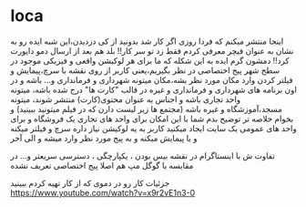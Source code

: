 # loca
اینجا منتشر میکنم که فردا روزی اگر کار شد بدونید از کی دزدیدن،این شبه ایده رو به نشان به عنوان فیچر معرفی کردم فقط زد تو سر کار!! بلد هم بعد از ارسال دمو دایورت کرد!! دمشون گرم 
‏ایده به این شکله که ما برای هر لوکیشن واقعی و فیزیکی موجود در سطح شهر پیج اختصاصی در نظر بگیریم،یعنی کاربر از روی نقشه با سرچ،پیمایش و فیلتر کردن وارد مکان مورد نظر بشه،مکان میتونه شهرداری و فرمانداری و... باشه و در اون برنامه های شهرداری و فرمانداری و غیره در قالب "کارت ها" درج شده باشه، میتونه واحد تجاری باشه و اجناس به عنوان محتوی(کارت) منتشر شوند، میتونه مسجد،آموزشگاه و غیره باشه (مجتمع ها زیر لیست دارن که در فیلم میتونید ببینید) و بخوام خلاصه تر توضیح بدم شما با این امکان برای واحد های تجاری یک فروشگاه و برای واحد های عمومی یک سایت ایجاد میکنید کاربر به یه لوکیشن نیاز داره سرچ و فیلتر میکنه و یا پیمایش میکنه و به پیج مورد نظر وارد میشه و الی آخر

تفاوت ش با اینستاگرام در نقشه بیس بودن ، یکپارچگی ، دسترسی سریعتر و... در مقایسه با گوگل مپ هم اصلا پیج اختصاصی تعریف نشده 

جزئیات کار رو در دموی که از کار تهیه کردم ببینید
https://www.youtube.com/watch?v=x9r2vE1n3-0
